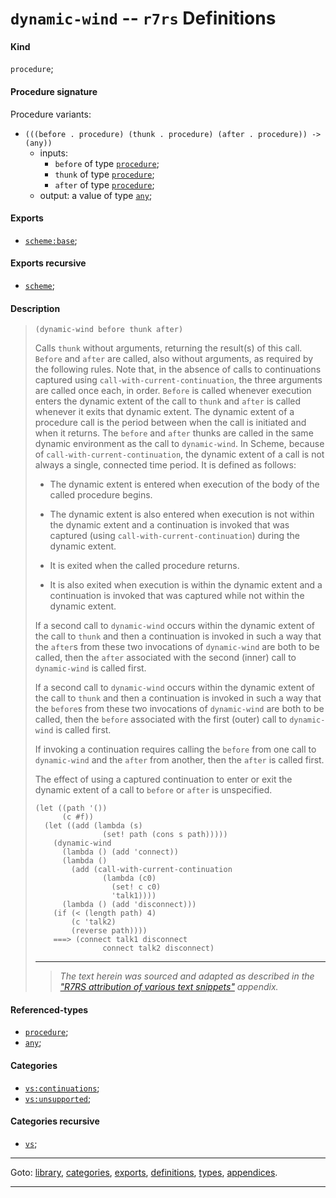 

<a id='definition__r7rs__dynamic-wind'></a>

# `dynamic-wind` -- `r7rs` Definitions


<a id='definition__r7rs__dynamic-wind__kind'></a>

#### Kind

`procedure`;


<a id='definition__r7rs__dynamic-wind__procedure-signature'></a>

#### Procedure signature

Procedure variants:
 * `(((before . procedure) (thunk . procedure) (after . procedure)) -> (any))`
   * inputs:
     * `before` of type [`procedure`](../../r7rs/types/procedure.md#type__r7rs__procedure);
     * `thunk` of type [`procedure`](../../r7rs/types/procedure.md#type__r7rs__procedure);
     * `after` of type [`procedure`](../../r7rs/types/procedure.md#type__r7rs__procedure);
   * output: a value of type [`any`](../../r7rs/types/any.md#type__r7rs__any);


<a id='definition__r7rs__dynamic-wind__exports'></a>

#### Exports

 * [`scheme:base`](../../r7rs/exports/scheme_3a_base.md#export__r7rs__scheme_3a_base);


<a id='definition__r7rs__dynamic-wind__exports-recursive'></a>

#### Exports recursive

 * [`scheme`](../../r7rs/exports/scheme.md#export__r7rs__scheme);


<a id='definition__r7rs__dynamic-wind__description'></a>

#### Description

> ````
> (dynamic-wind before thunk after)
> ````
> 
> 
> Calls `thunk` without arguments, returning the result(s) of this call.
> `Before` and `after` are called, also without arguments, as required
> by the following rules.  Note that, in the absence of calls to continuations
> captured using `call-with-current-continuation`, the three arguments are
> called once each, in order.  `Before` is called whenever execution
> enters the dynamic extent of the call to `thunk` and `after` is called
> whenever it exits that dynamic extent.  The dynamic extent of a procedure
> call is the period between when the call is initiated and when it
> returns.
> The `before` and `after` thunks are called in the same dynamic
> environment as the call to `dynamic-wind`.
> In Scheme, because of `call-with-current-continuation`, the
> dynamic extent of a call is not always a single, connected time period.
> It is defined as follows:
> 
>   * The dynamic extent is entered when execution of the body of the
> called procedure begins.
> 
>   * The dynamic extent is also entered when execution is not within
> the dynamic extent and a continuation is invoked that was captured
> (using `call-with-current-continuation`) during the dynamic extent.
> 
>   * It is exited when the called procedure returns.
> 
>   * It is also exited when execution is within the dynamic extent and
> a continuation is invoked that was captured while not within the
> dynamic extent.
> 
> If a second call to `dynamic-wind` occurs within the dynamic extent of the
> call to `thunk` and then a continuation is invoked in such a way that the
> `after`s from these two invocations of `dynamic-wind` are both to be
> called, then the `after` associated with the second (inner) call to
> `dynamic-wind` is called first.
> 
> If a second call to `dynamic-wind` occurs within the dynamic extent of the
> call to `thunk` and then a continuation is invoked in such a way that the
> `before`s from these two invocations of `dynamic-wind` are both to be
> called, then the `before` associated with the first (outer) call to
> `dynamic-wind` is called first.
> 
> If invoking a continuation requires calling the `before` from one call
> to `dynamic-wind` and the `after` from another, then the `after`
> is called first.
> 
> The effect of using a captured continuation to enter or exit the dynamic
> extent of a call to `before` or `after` is unspecified.
> 
> ````
> (let ((path '())
>       (c #f))
>   (let ((add (lambda (s)
>                (set! path (cons s path)))))
>     (dynamic-wind
>       (lambda () (add 'connect))
>       (lambda ()
>         (add (call-with-current-continuation
>                (lambda (c0)
>                  (set! c c0)
>                  'talk1))))
>       (lambda () (add 'disconnect)))
>     (if (< (length path) 4)
>         (c 'talk2)
>         (reverse path))))
>     ===> (connect talk1 disconnect
>                connect talk2 disconnect)
> ````
> 
> 
> ----
> > *The text herein was sourced and adapted as described in the ["R7RS attribution of various text snippets"](../../r7rs/appendices/attribution.md#appendix__r7rs__attribution) appendix.*


<a id='definition__r7rs__dynamic-wind__referenced-types'></a>

#### Referenced-types

 * [`procedure`](../../r7rs/types/procedure.md#type__r7rs__procedure);
 * [`any`](../../r7rs/types/any.md#type__r7rs__any);


<a id='definition__r7rs__dynamic-wind__categories'></a>

#### Categories

 * [`vs:continuations`](../../r7rs/categories/vs_3a_continuations.md#category__r7rs__vs_3a_continuations);
 * [`vs:unsupported`](../../r7rs/categories/vs_3a_unsupported.md#category__r7rs__vs_3a_unsupported);


<a id='definition__r7rs__dynamic-wind__categories-recursive'></a>

#### Categories recursive

 * [`vs`](../../r7rs/categories/vs.md#category__r7rs__vs);

----

Goto: [library](../../r7rs/_index.md#library__r7rs), [categories](../../r7rs/categories/_index.md#toc__r7rs__categories), [exports](../../r7rs/exports/_index.md#toc__r7rs__exports), [definitions](../../r7rs/definitions/_index.md#toc__r7rs__definitions), [types](../../r7rs/types/_index.md#toc__r7rs__types), [appendices](../../r7rs/appendices/_index.md#toc__r7rs__appendices).

----

